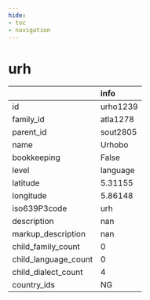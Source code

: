 ```yaml
---
hide:
- toc
- navigation
---
```

# urh
|                      | info     |
|:---------------------|:---------|
| id                   | urho1239 |
| family_id            | atla1278 |
| parent_id            | sout2805 |
| name                 | Urhobo   |
| bookkeeping          | False    |
| level                | language |
| latitude             | 5.31155  |
| longitude            | 5.86148  |
| iso639P3code         | urh      |
| description          | nan      |
| markup_description   | nan      |
| child_family_count   | 0        |
| child_language_count | 0        |
| child_dialect_count  | 4        |
| country_ids          | NG       |